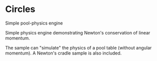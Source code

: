 # Circles
Simple pool-physics engine

Simple physics engine demonstrating Newton's conservation of linear momentum.

The sample can "simulate" the physics of a pool table (without angular momentum). A Newton's cradle sample is also included.
